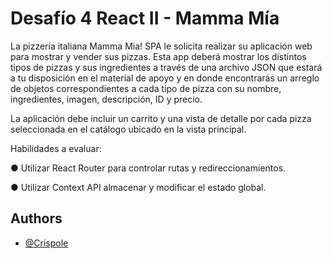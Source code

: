 
# Desafío 4 React II - Mamma Mía

La pizzería italiana Mamma Mia! SPA le solicita realizar su aplicación web para mostrar y vender sus pizzas. Esta app deberá mostrar los distintos tipos de pizzas y sus ingredientes a
través de una archivo JSON que estará a tu disposición en el material de apoyo y en donde encontrarás un arreglo de objetos correspondientes a cada tipo de pizza con su nombre, ingredientes, imagen, descripción, ID y precio.

La aplicación debe incluir un carrito y una vista de detalle por cada pizza seleccionada en el catálogo ubicado en la vista principal.


Habilidades a evaluar:

● Utilizar React Router para controlar rutas y redireccionamientos.

● Utilizar Context API almacenar y modificar el estado global.

## Authors

- [@Crispole](https://github.com/Crispole)
